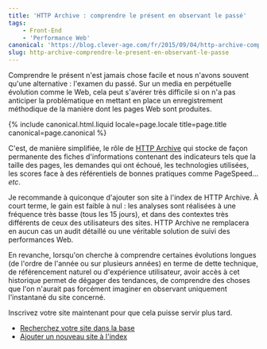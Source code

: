```yaml
---
title: 'HTTP Archive : comprendre le présent en observant le passé'
tags:
    - Front-End
    - 'Performance Web'
canonical: 'https://blog.clever-age.com/fr/2015/09/04/http-archive-comprendre-le-present-en-observant-le-passe/'
slug: http-archive-comprendre-le-present-en-observant-le-passe
---
```


Comprendre le présent n'est jamais chose facile et nous n'avons souvent qu'une alternative : l'examen du passé. Sur un media en perpétuelle évolution comme le Web, cela peut s'avérer très difficile si on n'a pas anticiper la problématique en mettant en place un enregistrement méthodique de la manière dont les pages Web sont produites.

<!-- more -->

{% include canonical.html.liquid
    locale=page.locale
    title=page.title
    canonical=page.canonical
%}

C'est, de manière simplifiée, le rôle de <a title="HTTP Archive" href="https://httparchive.org/">HTTP Archive</a> qui stocke de façon permanente des fiches d'informations contenant des indicateurs tels que la taille des pages, les demandes qui ont échoué, les technologies utilisées, les scores face à des référentiels de bonnes pratiques comme PageSpeed… <em>etc</em>.

Je recommande à quiconque d'ajouter son site à l'index de HTTP Archive. À court terme, le gain est faible à nul&nbsp;: les analyses sont réalisées à une fréquence très basse (tous les 15 jours), et dans des contextes très différents de ceux des utilisateurs des sites. HTTP Archive ne remplacera en aucun cas un audit détaillé ou une véritable solution de suivi des performances Web.

En revanche, lorsqu'on cherche à comprendre certaines évolutions longues (de l'ordre de l'année ou sur plusieurs années) en terme de dette technique, de référencement naturel ou d'expérience utilisateur, avoir accès à cet historique permet de dégager des tendances, de comprendre des choses que l'on n'aurait pas forcément imaginer en observant uniquement l'instantané du site concerné.

Inscrivez votre site maintenant pour que cela puisse servir plus tard.

<ul>
	<li><a href="https://httparchive.org/websites.php">Recherchez votre site dans la base</a></li>
	<li><a href="https://httparchive.org/addsite.php">Ajouter un nouveau site à l'index</a></li>
</ul>
